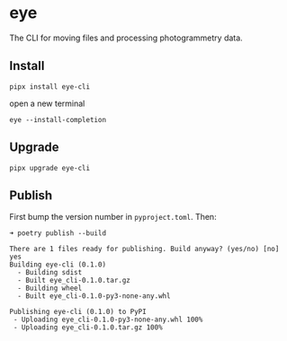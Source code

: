 # eye

The CLI for moving files and processing photogrammetry data. 

## Install

```
pipx install eye-cli
```

open a new terminal

```
eye --install-completion
```


## Upgrade

```
pipx upgrade eye-cli
```

## Publish

First bump the version number in `pyproject.toml`.
Then:

```
➜ poetry publish --build

There are 1 files ready for publishing. Build anyway? (yes/no) [no] yes
Building eye-cli (0.1.0)
  - Building sdist
  - Built eye_cli-0.1.0.tar.gz
  - Building wheel
  - Built eye_cli-0.1.0-py3-none-any.whl

Publishing eye-cli (0.1.0) to PyPI
 - Uploading eye_cli-0.1.0-py3-none-any.whl 100%
 - Uploading eye_cli-0.1.0.tar.gz 100%
```

